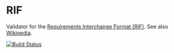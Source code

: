 # RIF

Validator for the [Requirements Interchange Format (RIF)](http://www.automotive-his.de/rif/).
See also [Wikipedia](https://en.wikipedia.org/wiki/Requirements_Interchange_Format).

[![Build Status](https://travis-ci.org/winniehell-wasteland/rif-validator.svg?branch=1.1a)](https://travis-ci.org/winniehell-wasteland/rif-validator)

